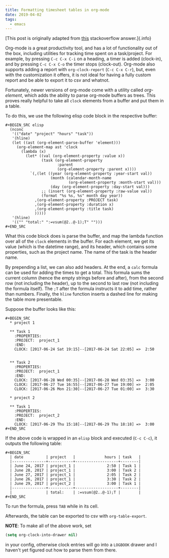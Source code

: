 ```yaml
---
title: Formatting timesheet tables in org-mode
date: 2019-04-02
tags:
  - emacs
---
```


[This post is originally adapted from
[this](https://emacs.stackexchange.com/questions/23808/how-to-plot-summaries-of-timestamps-of-different-projects-clocking-in-and-out/23862#23862)
stackoverflow answer.]{.info}

Org-mode is a great productivity tool, and has a lot of functionality out of the
box, including utilities for tracking time spent on a task/project. For example,
by pressing `C-c C-x C-i` on a heading, a timer is added (clock-in), and by
pressing `C-c C-x C-o` the timer stops (clock-out). Org-mode also supports
adding a report with `org-clock-report` (`C-c C-x C-r`), but, even with the
customization it offers, it is not ideal for having a fully custom report and be
able to export it to csv and whatnot.

Fortunately, newer versions of org-mode come with a utility called
*org-element*, which adds the ability to parse org-mode buffers as trees. This
proves really helpful to take all `clock` elements from a buffer and put them in
a table.

To do this, we use the following elisp code block in the respective buffer:

```text
#+BEGIN_SRC elisp
  (nconc
   '(("date" "project" "hours" "task"))
   '(hline)
   (let ((ast (org-element-parse-buffer 'element)))
     (org-element-map ast 'clock
       (lambda (x)
         (let* ((val (org-element-property :value x))
                (task (org-element-property
                       :parent
                       (org-element-property :parent x))))
           `(,(let ((year (org-element-property :year-start val))
                    (month (calendar-month-name
                            (org-element-property :month-start val)))
                    (day (org-element-property :day-start val)))
                ;; (insert (org-element-property :raw-value val))
                (format "%s %s, %s" month day year))
             ,(org-element-property :PROJECT task)
             ,(org-element-property :duration x)
             ,(org-element-property :title task)
             )))))
   '(hline)
   '(("" "total:" ":=vsum(@2..@-1);T" "")))
#+END_SRC
```

What this code block does is parse the buffer, and map the lambda function over
all of the `clock` elements in the buffer. For each element, we get its value
(which is the datetime range), and its header, which contains some properties,
such as the project name. The name of the task is the header name.

By prepending a list, we can also add headers. At the end, a `calc` formula can
be used for adding the times to get a total. This formula sums the current
column (hence the empty strings before and after), from the second row (not
including the header), up to the second to last row (not including the formula
itself). The `;T` after the formula instructs it to add time, rather than
numbers. Finally, the `hline` function inserts a dashed line for making the
table more presentable.

Suppose the buffer looks like this:

```text
#+BEGIN_SRC
  * project 1

  ** Task 1
    :PROPERTIES:
    :PROJECT:  project_1
    :END:
    CLOCK: [2017-06-24 Sat 19:15]--[2017-06-24 Sat 22:05] =>  2:50


  ** Task 2
    :PROPERTIES:
    :PROJECT:  project_1
    :END:
    CLOCK: [2017-06-28 Wed 00:35]--[2017-06-28 Wed 03:35] =>  3:00
    CLOCK: [2017-06-27 Tue 16:55]--[2017-06-27 Tue 19:00] =>  2:05
    CLOCK: [2017-06-26 Mon 21:30]--[2017-06-27 Tue 01:00] =>  3:30

  * project 2

  ** Task 1
    :PROPERTIES:
    :PROJECT:  project_2
    :END:
    CLOCK: [2017-06-29 Thu 15:18]--[2017-06-29 Thu 18:18] =>  3:00
#+END_SRC
```

If the above code is wrapped in an `elisp` block and executed (`C-c C-c`), it
outputs the following table:

```text
#+BEGIN_SRC
  | date          | project   |             hours | task   |
  |---------------+-----------+-------------------+--------|
  | June 24, 2017 | project_1 |              2:50 | Task 1 |
  | June 28, 2017 | project_1 |              3:00 | Task 2 |
  | June 27, 2017 | project_1 |              2:05 | Task 2 |
  | June 26, 2017 | project_1 |              3:30 | Task 2 |
  | June 29, 2017 | project_2 |              3:00 | Task 1 |
  |---------------+-----------+-------------------+--------|
  |               | total:    | :=vsum(@2..@-1);T |        |
#+END_SRC
```

To run the formula, press `TAB` while in its cell.

Afterwards, the table can be exported to csv with `org-table-export`.

**NOTE**: To make all of the above work, set

```lisp
(setq org-clock-into-drawer nil)
```

in your config, otherwise clock entries will go into a `LOGBOOK` drawer and I
haven't yet figured out how to parse them from there.
